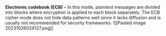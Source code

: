 **Electronic codebook (ECB)** – In this mode, plaintext messages are divided into blocks where encryption is applied to each block separately. The ECB cipher mode does not hide data patterns well since it lacks diffusion and is usually not recommended for security frameworks.
![[Pasted image 20231026024127.png]]